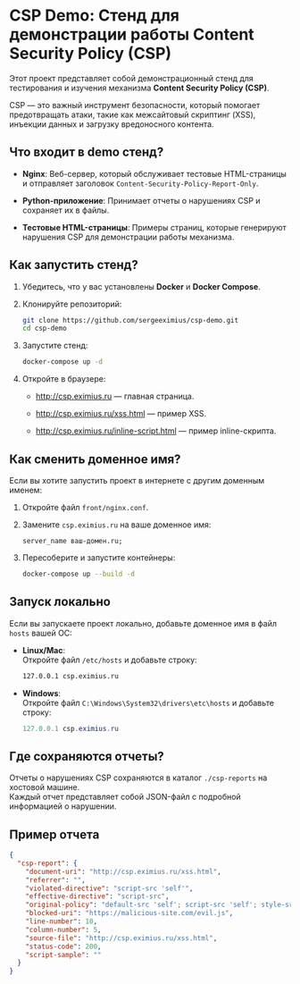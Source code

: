 # CSP Demo: Стенд для демонстрации работы Content Security Policy (CSP)

Этот проект представляет собой демонстрационный стенд для тестирования и изучения механизма  **Content Security Policy (CSP)**.  

CSP — это важный инструмент безопасности, который помогает предотвращать атаки, такие как межсайтовый скриптинг (XSS),  инъекции данных и загрузку вредоносного контента.

## Что входит в demo стенд?

-   **Nginx**: Веб-сервер, который обслуживает тестовые HTML-страницы и отправляет заголовок  `Content-Security-Policy-Report-Only`.
    
-   **Python-приложение**: Принимает отчеты о нарушениях CSP и сохраняет их в файлы.
    
-   **Тестовые HTML-страницы**: Примеры страниц, которые генерируют нарушения CSP для демонстрации работы механизма.
    

## Как запустить стенд?

1.  Убедитесь, что у вас установлены  **Docker**  и  **Docker Compose**.
    
2.  Клонируйте репозиторий:
    ```bash    
    git clone https://github.com/sergeeximius/csp-demo.git
    cd csp-demo
    ```
3.  Запустите стенд:
    ```bash
	docker-compose up -d
	```
    
4.  Откройте в браузере:
    
    -   http://csp.eximius.ru  — главная страница.
        
    -   http://csp.eximius.ru/xss.html  — пример XSS.
        
    -   http://csp.eximius.ru/inline-script.html  — пример inline-скрипта.
        

## Как сменить доменное имя?

Если вы хотите запустить проект в интернете с другим доменным именем:

1.  Откройте файл  `front/nginx.conf`.
    
2.  Замените  `csp.eximius.ru`  на ваше доменное имя:
    ```nginx
    server_name ваш-домен.ru;
    ```
	
3.  Пересоберите и запустите контейнеры:
    ```bash
	docker-compose up --build -d
    ```
    

## Запуск локально

Если вы запускаете проект локально, добавьте доменное имя в файл  `hosts`  вашей ОС:

-   **Linux/Mac**:  
    Откройте файл  `/etc/hosts`  и добавьте строку:
    ```bash
	127.0.0.1 csp.eximius.ru
    ```

-   **Windows**:  
    Откройте файл  `C:\Windows\System32\drivers\etc\hosts`  и добавьте строку:
    ```powershell
	127.0.0.1 csp.eximius.ru
    ```
    

## Где сохраняются отчеты?

Отчеты о нарушениях CSP сохраняются в каталог  `./csp-reports`  на хостовой машине.  
Каждый отчет представляет собой JSON-файл с подробной информацией о нарушении.

## Пример отчета
```json
{
  "csp-report": {
    "document-uri": "http://csp.eximius.ru/xss.html",
    "referrer": "",
    "violated-directive": "script-src 'self'",
    "effective-directive": "script-src",
    "original-policy": "default-src 'self'; script-src 'self'; style-src 'self'; img-src 'self'; report-uri /csp-violation-report-endpoint",
    "blocked-uri": "https://malicious-site.com/evil.js",
    "line-number": 10,
    "column-number": 5,
    "source-file": "http://csp.eximius.ru/xss.html",
    "status-code": 200,
    "script-sample": ""
  }
}
```
